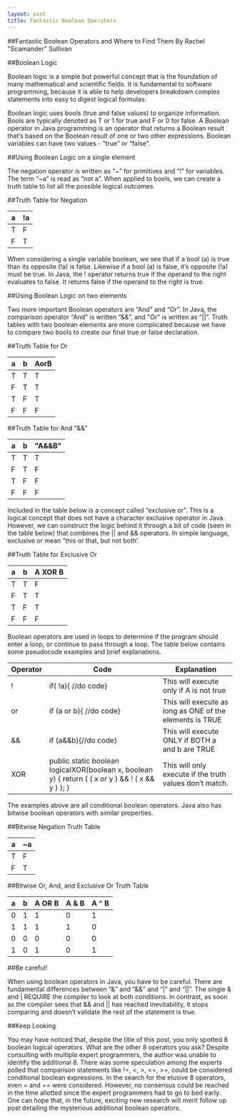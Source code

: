 ```yaml
---
layout: post
title: Fantastic Boolean Operators
---
```



##Fantastic Boolean Operators and Where to Find Them
By Rachel "Scamander" Sullivan

##Boolean Logic

Boolean logic is a simple but powerful concept that is the foundation of many mathematical and scientific fields.  It is fundamental to software programming, because it is able to help developers breakdown complex statements into easy to digest logical formulas. 

Boolean logic uses bools (true and false values) to organize information. Bools are typically denoted as T or 1 for true and F or 0 for false.  A Boolean operator in Java programming is an operator that returns a Boolean result that’s based on the Boolean result of one or two other expressions. Boolean variables can have two values - “true” or “false”.

##Using Boolean Logic on a single element

The negation operator is written as “~” for primitives and “!” for variables. The term “~a” is read as “not a”. When applied to bools, we can create a truth table to list all the possible logical outcomes.

##Truth Table for Negation

a |!a
------------ | -------------
T|F
F|T

When considering a single variable boolean, we see that if a bool (a) is true than its opposite (!a) is false.  Likewise if a bool (a) is false, it’s opposite (!a) must be true. In Java, the ! operator returns true if the operand to the right evaluates to false.  It returns false if the operand to the right is true.

##Using Boolean Logic on two elements

Two more important Boolean operators are “And” and “Or”.  In Java, the comparison operator “And” is written “&&”, and "Or" is written as  “||”.  Truth tables with two boolean elements are more complicated because we have to compare two bools to create our final true or false declaration.

##Truth Table for Or 

a |b |AorB
------------ |------------- |-------------
T |T |T
F |T |T
T |F |T
F |F |F


##Truth Table for And "&&"

a|b|"A&&B"
------------ | ------------- | -------------
T|T|T
F|T|F
T|F|F
F|F|F

Included in the table below is a concept called “exclusive or”.  This is a logical concept that does not have a character exclusive operator in Java.  However, we can construct the logic behind it through a bit of code (seen in the table below) that combines the || and && operators. In simple language, exclusive or mean “this or that, but not both’.

##Truth Table for Exclusive Or

a | b | A XOR B
------------ | ------------- | -------------
T|T|F
F|T|T
T|F|T
F|F|F

Boolean operators are used in loops to determine if the program should enter a loop, or continue to pass through a loop.  The table below contains some pseudocode examples and brief explanations.

Operator | Code | Explanation
------------ | ------------- | -------------
!|if( !a){ //do code}|This will execute only if A is not true
or|if (a or b){	//do code}|This will execute as long as ONE of the elements is TRUE
&&|if (a&&b){//do code}|This will execute ONLY if BOTH a and b are TRUE
XOR|public static boolean logicalXOR(boolean x, boolean y) { return ( ( x or y ) && ! ( x && y ) ); }|This will only execute if the truth values don’t match.

The examples above are all conditional boolean operators.  Java also has bitwise boolean operators with similar properties.  

##Bitwise Negation Truth Table

a |~a
------------ | -------------
T|F
F|T

##Bitwise Or, And, and Exclusive Or Truth Table

a | b | A OR B | A & B | A ^ B
------------ | ------------- | ------------- | ------------- | -------------
0 | 1 | 1 | 0 | 1
1 | 1 | 1 | 1 | 0
0 | 0 | 0 | 0 | 0
1 | 0 | 1 | 0 | 1

##Be careful!

When using boolean operators in Java, you have to be careful. There are fundamental differences between “&” and “&&”  and “|” and “||”. The single & and | REQUIRE the compiler to look at both conditions.  In contrast, as soon as the compiler sees that && and || has reached inevitability, it stops comparing and doesn’t validate the rest of the statement is true. 



##Keep Looking

You may have noticed that, despite the title of this post, you only spotted 8 boolean logical operators. What are the other 8 operators you ask?  Despite consulting with multiple expert programmers, the author was unable to identify the additional 8.  There was some speculation among the experts polled that comparison statements like !=, <, >, <=, >=, could be considered conditional boolean expressions.  In the search for the elusive 8 operators, even = and == were considered. However, no consensus could be reached in the time allotted since the expert programmers had to go to bed early. One can hope that, in the future, exciting new research will merit follow up post detailing the mysterious additional boolean operators.









